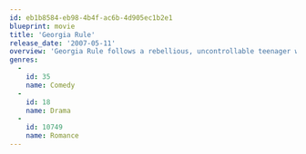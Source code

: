 ```yaml
---
id: eb1b8584-eb98-4b4f-ac6b-4d905ec1b2e1
blueprint: movie
title: 'Georgia Rule'
release_date: '2007-05-11'
overview: 'Georgia Rule follows a rebellious, uncontrollable teenager who is hauled off by her dysfunctional mother to spend the summer with her grandmother. Her journey will lead all three women to revelations of buried family secrets and an understanding that - regardless what happens - the ties that bind can never be broken.'
genres:
  -
    id: 35
    name: Comedy
  -
    id: 18
    name: Drama
  -
    id: 10749
    name: Romance
---
```

